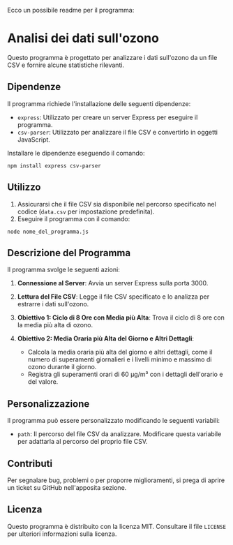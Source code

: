 Ecco un possibile readme per il programma:

# Analisi dei dati sull'ozono

Questo programma è progettato per analizzare i dati sull'ozono da un file CSV e fornire alcune statistiche rilevanti.

## Dipendenze

Il programma richiede l'installazione delle seguenti dipendenze:

- `express`: Utilizzato per creare un server Express per eseguire il programma.
- `csv-parser`: Utilizzato per analizzare il file CSV e convertirlo in oggetti JavaScript.

Installare le dipendenze eseguendo il comando:

```
npm install express csv-parser
```

## Utilizzo

1. Assicurarsi che il file CSV sia disponibile nel percorso specificato nel codice (`data.csv` per impostazione predefinita).
2. Eseguire il programma con il comando:

```
node nome_del_programma.js
```

## Descrizione del Programma

Il programma svolge le seguenti azioni:

1. **Connessione al Server**: Avvia un server Express sulla porta 3000.

2. **Lettura del File CSV**: Legge il file CSV specificato e lo analizza per estrarre i dati sull'ozono.

3. **Obiettivo 1: Ciclo di 8 Ore con Media più Alta**: Trova il ciclo di 8 ore con la media più alta di ozono.

4. **Obiettivo 2: Media Oraria più Alta del Giorno e Altri Dettagli**:
   - Calcola la media oraria più alta del giorno e altri dettagli, come il numero di superamenti giornalieri e i livelli minimo e massimo di ozono durante il giorno.
   - Registra gli superamenti orari di 60 µg/m³ con i dettagli dell'orario e del valore.

## Personalizzazione

Il programma può essere personalizzato modificando le seguenti variabili:

- `path`: Il percorso del file CSV da analizzare. Modificare questa variabile per adattarla al percorso del proprio file CSV.

## Contributi

Per segnalare bug, problemi o per proporre miglioramenti, si prega di aprire un ticket su GitHub nell'apposita sezione.

## Licenza

Questo programma è distribuito con la licenza MIT. Consultare il file `LICENSE` per ulteriori informazioni sulla licenza.
